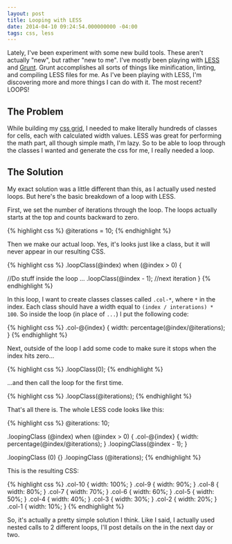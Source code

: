 ```yaml
---
layout: post
title: Looping with LESS
date: 2014-04-10 09:24:54.000000000 -04:00
tags: css, less
---
```

Lately, I've been experiment with some new build tools. These aren't actually "new", but rather "new to me". I've mostly been playing with [LESS](http://lesscss.org) and [Grunt](http://gruntjs.com). Grunt accomplishes all sorts of things like minification, linting, and compiling LESS files for me. As I've been playing with LESS, I'm discovering more and more things I can do with it. The most recent? LOOPS!


## The Problem
While building my [css grid](/blog/2014/04/07/a-simple-css-grid/), I needed to make literally hundreds of classes for cells, each with calculated width values. LESS was great for performing the math part, all though simple math, I'm lazy. So to be able to loop through the classes I wanted and generate the css for me, I really needed a loop.


## The Solution
My exact solution was a little different than this, as I actually used nested loops. But here's the basic breakdown of a loop with LESS.

First, we set the number of iterations through the loop. The loops actually starts at the top and counts backward to zero.


{% highlight css %}
@iterations = 10;
{% endhighlight %}


Then we make our actual loop. Yes, it's looks just like a class, but it will never appear in our resulting CSS.


{% highlight css %}
.loopClass(@index) when (@index > 0) {

  //Do stuff inside the loop
    ...
    .loopClass(@index - 1); //next iteration
}
{% endhighlight %}


In this loop, I want to create classes classes called `.col-*`, where `*` in the index. Each class should have a width equal to `(index / interations) * 100`. So inside the loop (in place of `...`) I put the following code:


{% highlight css %}
.col-@{index} {
  width: percentage(@index/@iterations);
}
{% endhighlight %}


Next, outside of the loop I add some code to make sure it stops when the index hits zero...


{% highlight css %}
.loopClass(0);
{% endhighlight %}

...and then call the loop for the first time.


{% highlight css %}
.loopClass(@iterations);
{% endhighlight %}


That's all there is. The whole LESS code looks like this:

{% highlight css %}
@iterations: 10;

.loopingClass (@index) when (@index > 0) {
  .col-@{index} {
      width: percentage(@index/@iterations);
  }
    .loopingClass(@index - 1);
}

.loopingClass (0) {}
.loopingClass (@iterations);
{% endhighlight %}


This is the resulting CSS:


{% highlight css %}
.col-10 {
  width: 100%;
}
.col-9 {
  width: 90%;
}
.col-8 {
  width: 80%;
}
.col-7 {
  width: 70%;
}
.col-6 {
  width: 60%;
}
.col-5 {
  width: 50%;
}
.col-4 {
  width: 40%;
}
.col-3 {
  width: 30%;
}
.col-2 {
  width: 20%;
}
.col-1 {
  width: 10%;
}
{% endhighlight %}

So, it's actually a pretty simple solution I think. Like I said, I actually used nested calls to 2 different loops, I'll post details on the in the next day or two.
